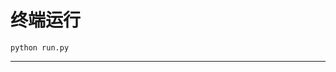 # 终端运行

```shell
python run.py
```
***************************************************************************************************************************************************************************************************************************************************************************************************************************************************************************************************************************************************************************************************************************************************************************************************************************************************************************************************************************************************************************************************************************************************************************************************************************************************************************************************************************************************************************************************************************************************************************************************************************************************